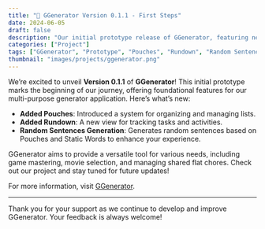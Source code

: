 ```yaml
---
title: "🎉 GGenerator Version 0.1.1 - First Steps"
date: 2024-06-05
draft: false
description: "Our initial prototype release of GGenerator, featuring new functionalities and improvements!"
categories: ["Project"]
tags: ["GGenerator", "Prototype", "Pouches", "Rundown", "Random Sentences"]
thumbnail: "images/projects/ggenerator.png"
---
```


We’re excited to unveil **Version 0.1.1** of **GGenerator**! This initial prototype marks the beginning of our journey, offering foundational features for our multi-purpose generator application. Here’s what’s new:

- **Added Pouches**: Introduced a system for organizing and managing lists.
- **Added Rundown**: A new view for tracking tasks and activities.
- **Random Sentences Generation**: Generates random sentences based on Pouches and Static Words to enhance your experience.

GGenerator aims to provide a versatile tool for various needs, including game mastering, movie selection, and managing shared flat chores. Check out our project and stay tuned for future updates!

For more information, visit [GGenerator](https://ggenerator-beta.vercel.app/).

---

Thank you for your support as we continue to develop and improve GGenerator. Your feedback is always welcome!

